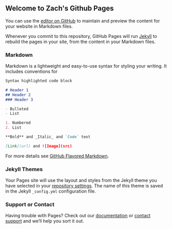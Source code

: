 ## Welcome to Zach's Github Pages

You can use the [editor on GitHub](https://github.com/zachkenobi/Kenobi-test/edit/master/index.md) to maintain and preview the content for your website in Markdown files.

Whenever you commit to this repository, GitHub Pages will run [Jekyll](https://jekyllrb.com/) to rebuild the pages in your site, from the content in your Markdown files.

### Markdown

Markdown is a lightweight and easy-to-use syntax for styling your writing. It includes conventions for

```markdown
Syntax highlighted code block

# Header 1
## Header 2
### Header 3

- Bulleted
- List

1. Numbered
2. List

**Bold** and _Italic_ and `Code` text

[Link](url) and ![Image](src)
```

For more details see [GitHub Flavored Markdown](https://guides.github.com/features/mastering-markdown/).

### Jekyll Themes

Your Pages site will use the layout and styles from the Jekyll theme you have selected in your [repository settings](https://github.com/zachkenobi/Kenobi-test/settings). The name of this theme is saved in the Jekyll `_config.yml` configuration file.

### Support or Contact

Having trouble with Pages? Check out our [documentation](https://help.github.com/categories/github-pages-basics/) or [contact support](https://github.com/contact) and we’ll help you sort it out.




<script type="text/javascript">
(function(){
  var useriq=window._uiq=window._uiq||[];useriq.invoked&&window.console&&console.error&&console.error("Useriq snippet already exists."),useriq.invoked=!0,useriq.methods=["setSiteId","startTracker","setDoNotTrack","identify","track","group"],useriq.factory=function(e){return function(){var r=Array.prototype.slice.call(arguments);return r.unshift(e),useriq.push(r),useriq}};for(var i=0;i<useriq.methods.length;i++){var key=useriq.methods[i];useriq[key]=useriq.factory(key)} 
  // We have dynamically assigned your useriq_site_id
  var useriq_site_id = "508052601"
  //All green highlights indicate the areas in the UserIQ script that should contain your own variables
  // user id is required
  var user_id = "zphatty10"
  // account id is required for account analytics
  var account_id = "11"
  useriq.setSiteId(useriq_site_id)
  useriq.identify(user_id, {
    user_name: 'zphatty2010',
    account_id: account_id,
    account_name: 'Zphats',
    user_email: 'zach.schorr@useriq.com',
    signup_date: '2017-08-29',
  })
  useriq.startTracker()
  var d=document, g=d.createElement("script"), s=d.getElementsByTagName("script")[0]; g.type="text/javascript";
  g.defer=true; g.async=true; g.src="https://feed.useriq.com/useriq.js"; s.parentNode.insertBefore(g,s);
})();
</script>
